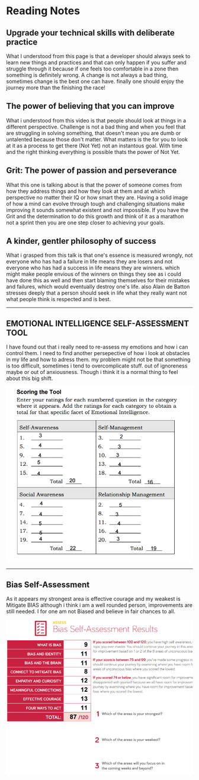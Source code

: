 # Reading Notes
## Upgrade your technical skills with deliberate practice

What I understood from this page is that a developer should always seek to learn new things and practices and that can only happen if you suffer and struggle through it because if one feels too comfortable in a zone then something is definitely wrong. A change is not always a bad thing, sometimes change is the best one can have. finally one should enjoy the journey more than the finishing the race!

## The power of believing that you can improve
What i understood from this video is that people should look at things in a different perspective. Challenge is not a bad thing and when you feel that are struggling in solving something, that doesn't mean you are dumb or untalented because those don't matter. What matters is the for you to look at it as a process to get there (Not Yet) not an instantous goal. With time and the right thinking everything is possible thats the power of Not Yet. 

## Grit: The power of passion and perseverance
What this one is talking about is that the power of someone comes from how they address things and how they look at them and at which perspective no matter their IQ or how smart they are. Having a solid image of how a mind can evolve through tough and challenging situations make improving it sounds somewhat existent and not impossible. If you have the Grit and the determination to do this growth and think of it as a marathon not a sprint then you are one step closer to achieving your goals.

## A kinder, gentler philosophy of success
What i grasped from this talk is that one's essence is measured wrongly, not everyone who has had a failure in life means they are losers and not everyone who has had a success in life means they are winners. which might make people envious of the winners on things they see as i could have done this as well and then start blaming themselves for their mistakes and failures, which would eventually destroy one's life. also Alain de Batton stresses deeply that a person should seek in life what they really want not what people think is respected and is best. 

-------------------------------------------------------------

## EMOTIONAL INTELLIGENCE SELF-ASSESSMENT TOOL 
I have found out that i really need to re-assess my emotions and how i can control them. I need to find another persepective of how i look at obstacles in my life and how to adress them. my problem might not be that something is too difficult, sometimes i tend to overcomplicate stuff. out of ignoreness maybe or out of anxiousness. Though i think it is a normal thing to feel about this big shift.

![emtion](../assets/Emotional.PNG)




--------------------------------------------------------------

## Bias Self-Assessment

As it appears my strongest area is effective courage and my weakest is Mitigate BIAS although i think i am a well rounded person, improvements  are  still needed. I for one am not Biased and believe in fair chances to all.

![bias](../assets/bias.PNG)

